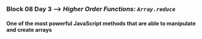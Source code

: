 ### Block 08 Day 3 --> *Higher Order Functions: `Array.reduce`*
#### One of the most powerful JavaScript methods that are able to manipulate and create arrays
